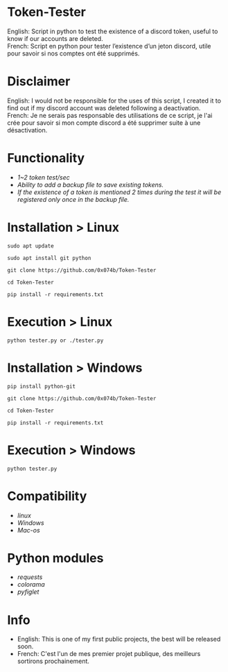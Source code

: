 # Token-Tester

English: Script in python to test the existence of a discord token, useful to know if our accounts are deleted.           
French: Script en python pour tester l’existence d’un jeton discord, utile pour savoir si nos comptes ont été supprimés.

# Disclaimer

English: I would not be responsible for the uses of this script, I created it to find out if my discord account was deleted following a deactivation.       
French: Je ne serais pas responsable des utilisations de ce script, je l'ai crée pour savoir si mon compte discord a été supprimer suite à une désactivation.

# Functionality

* *1~2 token test/sec*
* *Ability to add a backup file to save existing tokens.*
* *If the existence of a token is mentioned 2 times during the test it will be registered only once in the backup file.*

# Installation > Linux

```
sudo apt update

sudo apt install git python

git clone https://github.com/0x074b/Token-Tester

cd Token-Tester

pip install -r requirements.txt
```

# Execution > Linux

```
python tester.py or ./tester.py
```

# Installation > Windows

```
pip install python-git

git clone https://github.com/0x074b/Token-Tester

cd Token-Tester

pip install -r requirements.txt
```

# Execution > Windows

```
python tester.py
```

# Compatibility

* *linux*
* *Windows*
* *Mac-os*

# Python modules

* *requests*
* *colorama*
* *pyfiglet*

# Info

* English: This is one of my first public projects, the best will be released soon.
* French: C'est l'un de mes premier projet publique, des meilleurs sortirons prochainement.





